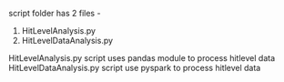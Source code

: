 script folder has 2 files -
1. HitLevelAnalysis.py
2. HitLevelDataAnalysis.py

HitLevelAnalysis.py script uses pandas module to process hitlevel data
HitLevelDataAnalysis.py script use pyspark to process hitlevel data
